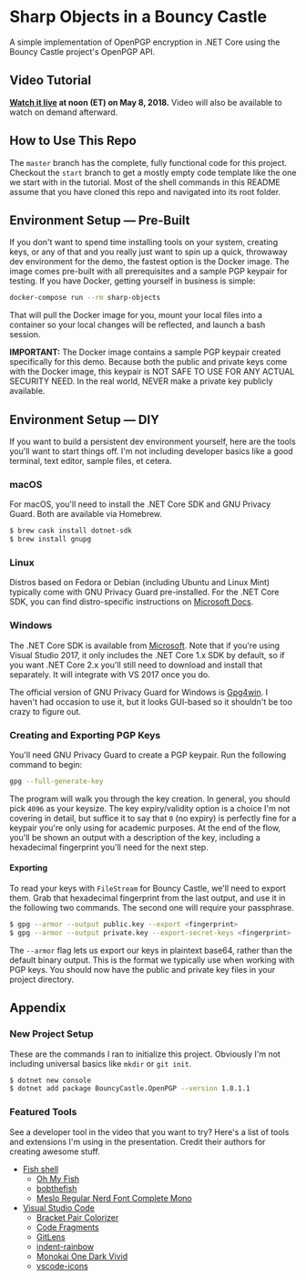 # Sharp Objects in a Bouncy Castle
A simple implementation of OpenPGP encryption in .NET Core using the Bouncy Castle project's OpenPGP API.

## Video Tutorial
**[Watch it live](https://www.unboxedtechnology.com/dev-talks/may-2018/) at noon (ET) on May 8, 2018.** Video will also be available to watch on demand afterward.

## How to Use This Repo
The `master` branch has the complete, fully functional code for this project. Checkout the `start` branch to get a mostly empty code template like the one we start with in the tutorial. Most of the shell commands in this README assume that you have cloned this repo and navigated into its root folder.

## Environment Setup — Pre-Built
If you don't want to spend time installing tools on your system, creating keys, or any of that and you really just want to spin up a quick, throwaway dev environment for the demo, the fastest option is the Docker image. The image comes pre-built with all prerequisites and a sample PGP keypair for testing. If you have Docker, getting yourself in business is simple:
```sh
docker-compose run --rm sharp-objects
```

That will pull the Docker image for you, mount your local files into a container so your local changes will be reflected, and launch a bash session.

**IMPORTANT:** The Docker image contains a sample PGP keypair created specifically for this demo. Because both the public and private keys come with the Docker image, this keypair is NOT SAFE TO USE FOR ANY ACTUAL SECURITY NEED. In the real world, NEVER make a private key publicly available.

## Environment Setup — DIY
If you want to build a persistent dev environment yourself, here are the tools you'll want to start things off. I'm not including developer basics like a good terminal, text editor, sample files, et cetera.

### macOS
For macOS, you'll need to install the .NET Core SDK and GNU Privacy Guard. Both are available via Homebrew.
```sh
$ brew cask install dotnet-sdk
$ brew install gnupg
```

### Linux
Distros based on Fedora or Debian (including Ubuntu and Linux Mint) typically come with GNU Privacy Guard pre-installed. For the .NET Core SDK, you can find distro-specific instructions on [Microsoft Docs](https://docs.microsoft.com/en-us/dotnet/core/linux-prerequisites).

### Windows
The .NET Core SDK is available from [Microsoft](https://www.microsoft.com/net/download/windows/build). Note that if you're using Visual Studio 2017, it only includes the .NET Core 1.x SDK by default, so if you want .NET Core 2.x you'll still need to download and install that separately. It will integrate with VS 2017 once you do.

The official version of GNU Privacy Guard for Windows is [Gpg4win](https://www.gpg4win.org). I haven't had occasion to use it, but it looks GUI-based so it shouldn't be too crazy to figure out.

### Creating and Exporting PGP Keys
You'll need GNU Privacy Guard to create a PGP keypair. Run the following command to begin:
```sh
gpg --full-generate-key
```

The program will walk you through the key creation. In general, you should pick `4096` as your keysize. The key expiry/validity option is a choice I'm not covering in detail, but suffice it to say that `0` (no expiry) is perfectly fine for a keypair you're only using for academic purposes. At the end of the flow, you'll be shown an output with a description of the key, including a hexadecimal fingerprint you'll need for the next step.

#### Exporting
To read your keys with `FileStream` for Bouncy Castle, we'll need to export them. Grab that hexadecimal fingerprint from the last output, and use it in the following two commands. The second one will require your passphrase.
```sh
$ gpg --armor --output public.key --export <fingerprint>
$ gpg --armor --output private.key --export-secret-keys <fingerprint>
```

The `--armor` flag lets us export our keys in plaintext base64, rather than the default binary output. This is the format we typically use when working with PGP keys. You should now have the public and private key files in your project directory.

## Appendix
### New Project Setup
These are the commands I ran to initialize this project. Obviously I'm not including universal basics like `mkdir` or `git init`.
```sh
$ dotnet new console
$ dotnet add package BouncyCastle.OpenPGP --version 1.8.1.1
```

### Featured Tools
See a developer tool in the video that you want to try? Here's a list of tools and extensions I'm using in the presentation. Credit their authors for creating awesome stuff.
- [Fish shell](https://fishshell.com)
  - [Oh My Fish](https://github.com/oh-my-fish/oh-my-fish)
  - [bobthefish](https://github.com/oh-my-fish/theme-bobthefish)
  - [Meslo Regular Nerd Font Complete Mono](https://github.com/ryanoasis/nerd-fonts/tree/master/patched-fonts/Meslo)
- [Visual Studio Code](https://code.visualstudio.com)
  - [Bracket Pair Colorizer](https://marketplace.visualstudio.com/items?itemName=CoenraadS.bracket-pair-colorizer)
  - [Code Fragments](https://marketplace.visualstudio.com/items?itemName=markvincze.code-fragments)
  - [GitLens](https://marketplace.visualstudio.com/items?itemName=eamodio.gitlens)
  - [indent-rainbow](https://marketplace.visualstudio.com/items?itemName=oderwat.indent-rainbow)
  - [Monokai One Dark Vivid](https://marketplace.visualstudio.com/items?itemName=ashpowell.monokai-one-dark-vivid)
  - [vscode-icons](https://marketplace.visualstudio.com/items?itemName=robertohuertasm.vscode-icons)
